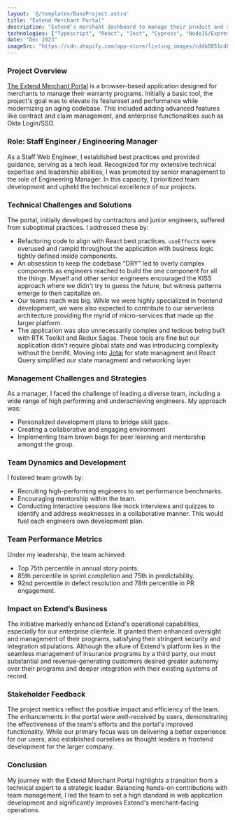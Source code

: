 ```yaml
---
layout: '@/templates/BaseProject.astro'
title: "Extend Merchant Portal"
description: "Extend's merchant dashboard to manage their product and shipping protection"
technologies: ["Typescript", "React", "Jest", "Cypress", "NodeJS/Express", "AWS Lambda", "DynamoDB", "Serverless", "AWS CDK"]
date: "Dec 2023"
imageSrc: "https://cdn.shopify.com/app-store/listing_images/cddb0851cd8b0c58d565d6466c66c3e0/promotional_image/CNCErKbm1PQCEAE=.png?height=720&width=1280"
---
```



### Project Overview
[The Extend Merchant Portal](https://docs.extend.com/docs/merchant-portal) is a browser-based application designed for merchants to manage their warranty programs. Initially a basic tool, the project's goal was to elevate its featureset and performance while modernizing an aging codebase. This included adding advanced features like contract and claim management, and enterprise functionalities such as Okta Login/SSO.

### Role: Staff Engineer / Engineering Manager
As a Staff Web Engineer, I established best practices and provided guidance, serving as a tech lead. Recognized for my extensive technical expertise and leadership abilities, I was promoted by senior management to the role of Engineering Manager. In this capacity, I prioritized team development and upheld the technical excellence of our projects.

### Technical Challenges and Solutions
The portal, initially developed by contractors and junior engineers, suffered from suboptimal practices. I addressed these by:
- Refactoring code to align with React best practices. `useEffect`s were overused and rampid throughout the application with business logic tightly defined inside components.
- An obsession to keep the codebase "DRY" led to overly complex components as engineers reached to build the one component for all the things. Myself and other senior engineers encouraged the KISS approach where we didn't try to guess the future, but witness patterns emerge to then capitalize on.  
- Our teams reach was big. While we were highly specialized in frontend development, we were also expected to contribute to our serverless architecture providing the myrid of micro-services that made up the larger platform.
- The application was also unnecessarily complex and tedious being built with RTK Toolkit and Redux Sagas. These tools are fine but our application didn't require global state and was introducing complexity without the benifit. Moving into [Jotai](https://jotai.org/) for state managment and React Query simplified our state managment and networking layer

### Management Challenges and Strategies
As a manager, I faced the challenge of leading a diverse team, including a wide range of high performing and underachieving engineers. My approach was:
- Personalized development plans to bridge skill gaps.
- Creating a collaborative and engaging environment
- Implementing team brown bags for peer learning and mentorship amongst the group.

### Team Dynamics and Development
I fostered team growth by:
- Recruiting high-performing engineers to set performance benchmarks.
- Encouraging mentorship within the team.
- Conducting interactive sessions like mock interviews and quizzes to identify and address weaknesses in a collaborative manner. This would fuel each engineers own development plan.

### Team Performance Metrics
Under my leadership, the team achieved:  
- Top 75th percentile in annual story points.  
- 85th percentile in sprint completion and 75th in predictability.  
- 92nd percentile in defect resolution and 78th percentile in PR engagement.

### Impact on Extend’s Business
The initiative markedly enhanced Extend's operational capabilities, especially for our enterprise clientele. It granted them enhanced oversight and management of their programs, satisfying their stringent security and integration stipulations. Although the allure of Extend's platform lies in the seamless management of insurance programs by a third party, our most substantial and revenue-generating customers desired greater autonomy over their programs and deeper integration with their existing systems of record.  

### Stakeholder Feedback
The project metrics reflect the positive impact and efficiency of the team. The enhancements in the portal were well-received by users, demonstrating the effectiveness of the team's efforts and the portal's improved functionality. While our primary focus was on delivering a better experience for our users, also established ourselves as thought leaders in frontend development for the larger company.

### Conclusion
My journey with the Extend Merchant Portal highlights a transition from a technical expert to a strategic leader. Balancing hands-on contributions with team management, I led the team to set a high standard in web application development and significantly improves Extend's merchant-facing operations.
